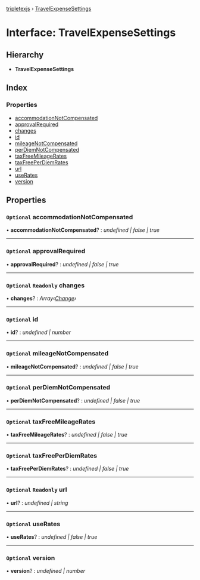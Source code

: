 [tripletexjs](../README.md) › [TravelExpenseSettings](travelexpensesettings.md)

# Interface: TravelExpenseSettings

## Hierarchy

* **TravelExpenseSettings**

## Index

### Properties

* [accommodationNotCompensated](travelexpensesettings.md#optional-accommodationnotcompensated)
* [approvalRequired](travelexpensesettings.md#optional-approvalrequired)
* [changes](travelexpensesettings.md#optional-readonly-changes)
* [id](travelexpensesettings.md#optional-id)
* [mileageNotCompensated](travelexpensesettings.md#optional-mileagenotcompensated)
* [perDiemNotCompensated](travelexpensesettings.md#optional-perdiemnotcompensated)
* [taxFreeMileageRates](travelexpensesettings.md#optional-taxfreemileagerates)
* [taxFreePerDiemRates](travelexpensesettings.md#optional-taxfreeperdiemrates)
* [url](travelexpensesettings.md#optional-readonly-url)
* [useRates](travelexpensesettings.md#optional-userates)
* [version](travelexpensesettings.md#optional-version)

## Properties

### `Optional` accommodationNotCompensated

• **accommodationNotCompensated**? : *undefined | false | true*

___

### `Optional` approvalRequired

• **approvalRequired**? : *undefined | false | true*

___

### `Optional` `Readonly` changes

• **changes**? : *Array‹[Change](../modules/change.md)›*

___

### `Optional` id

• **id**? : *undefined | number*

___

### `Optional` mileageNotCompensated

• **mileageNotCompensated**? : *undefined | false | true*

___

### `Optional` perDiemNotCompensated

• **perDiemNotCompensated**? : *undefined | false | true*

___

### `Optional` taxFreeMileageRates

• **taxFreeMileageRates**? : *undefined | false | true*

___

### `Optional` taxFreePerDiemRates

• **taxFreePerDiemRates**? : *undefined | false | true*

___

### `Optional` `Readonly` url

• **url**? : *undefined | string*

___

### `Optional` useRates

• **useRates**? : *undefined | false | true*

___

### `Optional` version

• **version**? : *undefined | number*
